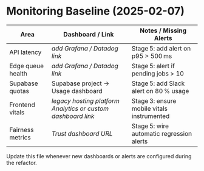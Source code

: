 # Monitoring Baseline (2025-02-07)

| Area              | Dashboard / Link                                 | Notes / Missing Alerts                    |
| ----------------- | ------------------------------------------------ | ----------------------------------------- |
| API latency       | _add Grafana / Datadog link_                      | Stage 5: add alert on p95 > 500 ms        |
| Edge queue health | _add Grafana / Datadog link_                      | Stage 5: alert if pending jobs > 10       |
| Supabase quotas   | Supabase project → Usage dashboard                | Stage 5: add Slack alert on 80 % usage    |
| Frontend vitals   | _legacy hosting platform Analytics or custom dashboard link_       | Stage 3: ensure mobile vitals instrumented|
| Fairness metrics  | _Trust dashboard URL_                             | Stage 5: wire automatic regression alerts |

Update this file whenever new dashboards or alerts are configured during the refactor.

